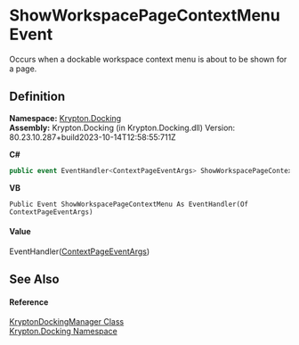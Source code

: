 # ShowWorkspacePageContextMenu Event


Occurs when a dockable workspace context menu is about to be shown for a page.



## Definition
**Namespace:** <a href="98399376-cf41-9454-4b4d-4fab2ca20bc7.md">Krypton.Docking</a>  
**Assembly:** Krypton.Docking (in Krypton.Docking.dll) Version: 80.23.10.287+build2023-10-14T12:58:55:711Z

**C#**
``` C#
public event EventHandler<ContextPageEventArgs> ShowWorkspacePageContextMenu
```
**VB**
``` VB
Public Event ShowWorkspacePageContextMenu As EventHandler(Of ContextPageEventArgs)
```



#### Value
EventHandler(<a href="46da8e0c-ab64-c2ba-30e1-6754d722c909.md">ContextPageEventArgs</a>)

## See Also


#### Reference
<a href="6c9c237d-95cb-a4ce-72c6-cd7684d3287e.md">KryptonDockingManager Class</a>  
<a href="98399376-cf41-9454-4b4d-4fab2ca20bc7.md">Krypton.Docking Namespace</a>  
